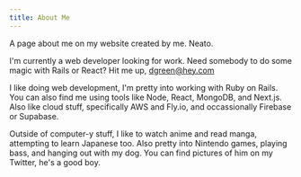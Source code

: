 ```yaml
---
title: About Me
---
```


A page about me on my website created by me. Neato.

I'm currently a web developer looking for work. Need somebody to do some magic with Rails or React? Hit me up, dgreen@hey.com

I like doing web development, I'm pretty into working with Ruby on Rails. You
can also find me using tools like Node, React, MongoDB, and Next.js. Also
like cloud stuff, specifically AWS and Fly.io, and occassionally Firebase or Supabase.

Outside of computer-y stuff, I like to watch anime and read manga, attempting to learn Japanese too. Also pretty into
Nintendo games, playing bass, and hanging out with my dog. You can
find pictures of him on my Twitter, he's a good boy.
